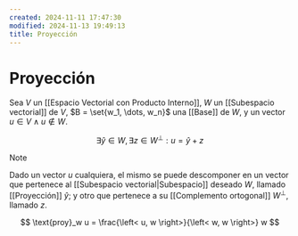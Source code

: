 ```yaml
---
created: 2024-11-11 17:47:30
modified: 2024-11-13 19:49:13
title: Proyección
---
```


# Proyección

Sea $V$ un [[Espacio Vectorial con Producto Interno]], $W$ un [[Subespacio vectorial]] de $V$, $B = \set{w_1, \dots, w_n}$ una [[Base]] de $W$, y un vector $u \in V \land u \notin W$.

$$
\exists \hat{y} \in W,
\exists z \in W^\bot:
u = \hat{y} + z
$$

> [!note]
> Dado un vector $u$ cualquiera, el mismo se puede descomponer en un vector que pertenece al [[Subespacio vectorial|Subespacio]] deseado $W$, llamado [[Proyección]] $\hat{y}$; y otro que pertenece a su [[Complemento ortogonal]] $W^\bot$, llamado $z$.

$$
\text{proy}_w u =
\frac{\left< u, w \right>}{\left< w, w \right>} w
$$
